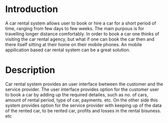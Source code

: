 # Introduction

A car rental system allows user to book or hire a car for a short period of time, ranging from few days to few weeks. The main purpous is for travelling longer distance
comfortably. In order to book a car one thinks of visiting the car rental agency, but what if one can book the car then and there itself sitting at their home on their
mobile phones. An mobile appilication based car rental system can be a great solution.

# Description

Car rental system provides an user interface bwtween the customer and the service provider. The user interface provides option for the customer user to book a car by
adding up the required detailes, such as no. of cars, amount of rental period, type of car, payments. etc. On the other side this system provides option for the service
provider with keeping up of the data of the rented car, to be rented car, profits and losses in the rental bisuness. etc 


